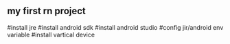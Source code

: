 ## my first rn project
#install jre
#install android sdk
#install android studio
#config jir/android env variable
#install vartical device